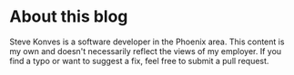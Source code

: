 # About this blog
Steve Konves is a software developer in the Phoenix area.  This content is my own and doesn't necessarily reflect the views of my employer.  If you find a typo or want to suggest a fix, feel free to submit a pull request.